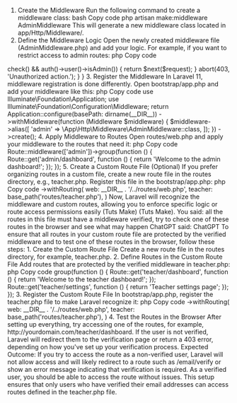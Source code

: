   1. Create the Middleware
Run the following command to create a middleware class:
bash
Copy code
php artisan make:middleware AdminMiddleware
This will generate a new middleware class located in app/Http/Middleware/.
2. Define the Middleware Logic
Open the newly created middleware file (AdminMiddleware.php) and add your logic. For example, if you want to restrict access to admin routes:
php
Copy code
<?php

namespace App\Http\Middleware;

use Closure;

class AdminMiddleware
{
    public function handle($request, Closure $next)
    {
        if (auth()->check() && auth()->user()->isAdmin()) {
            return $next($request);
        }

        abort(403, 'Unauthorized action.');
    }
}
3. Register the Middleware
In Laravel 11, middleware registration is done differently. Open bootstrap/app.php and add your middleware like this:
php
Copy code
use Illuminate\Foundation\Application;
use Illuminate\Foundation\Configuration\Middleware;

return Application::configure(basePath: dirname(__DIR__))
    ->withMiddleware(function (Middleware $middleware) {
        $middleware->alias([
            'admin' => \App\Http\Middleware\AdminMiddleware::class,
        ]);
    })
    ->create();
4. Apply Middleware to Routes
Open routes/web.php and apply your middleware to the routes that need it:
php
Copy code
Route::middleware(['admin'])->group(function () {
    Route::get('admin/dashboard', function () {
        return 'Welcome to the admin dashboard!';
    });
});
5. Create a Custom Route File (Optional)
If you prefer organizing routes in a custom file, create a new route file in the routes directory, e.g., teacher.php.
Register this file in the bootstrap/app.php:
php
Copy code
->withRouting(
    web: __DIR__ . '/../routes/web.php',
    teacher: base_path('routes/teacher.php'),
)
Now, Laravel will recognize the middleware and custom routes, allowing you to enforce specific logic or route access permissions easily​ (Tuts Make)​ (Tuts Make).

You said:
all the routes in this file must have a middleware verified, try to check one of these routes in the browser and see what may happen
ChatGPT said:

ChatGPT
To ensure that all routes in your custom route file are protected by the verified middleware and to test one of these routes in the browser, follow these steps:

1. Create the Custom Route File
Create a new route file in the routes directory, for example, teacher.php.
2. Define Routes in the Custom Route File
Add routes that are protected by the verified middleware in teacher.php:
php
Copy code
<?php

use Illuminate\Support\Facades\Route;

Route::middleware(['verified'])->group(function () {
    Route::get('teacher/dashboard', function () {
        return 'Welcome to the teacher dashboard!';
    });

    Route::get('teacher/settings', function () {
        return 'Teacher settings page';
    });
});
3. Register the Custom Route File
In bootstrap/app.php, register the teacher.php file to make Laravel recognize it:
php
Copy code
->withRouting(
    web: __DIR__ . '/../routes/web.php',
    teacher: base_path('routes/teacher.php'),
)
4. Test the Routes in the Browser
After setting up everything, try accessing one of the routes, for example, http://yourdomain.com/teacher/dashboard.
If the user is not verified, Laravel will redirect them to the verification page or return a 403 error, depending on how you've set up your verification process.
Expected Outcome:
If you try to access the route as a non-verified user, Laravel will not allow access and will likely redirect to a route such as /email/verify or show an error message indicating that verification is required.
As a verified user, you should be able to access the route without issues.
This setup ensures that only users who have verified their email addresses can access routes defined in the teacher.php file.